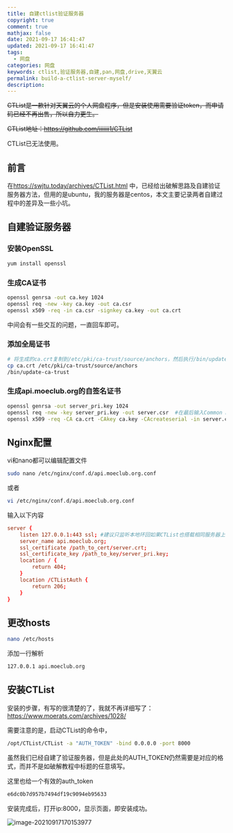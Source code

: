```yaml
---
title: 自建ctlist验证服务器
copyright: true
comment: true
mathjax: false
date: 2021-09-17 16:41:47
updated: 2021-09-17 16:41:47
tags:
  - 网盘
categories: 网盘
keywords: ctlist,验证服务器,自建,pan,网盘,drive,天翼云
permalink: build-a-ctlist-server-myself/
description:
---
```


~~CTList是一款针对天翼云的个人网盘程序，但是安装使用需要验证token，而申请码已经不再出售，所以自力更生。~~

~~CTList地址：<https://github.com/iiiiiii1/CTList>~~

CTList已无法使用。

<!-- more -->

## 前言

在<https://swjtu.today/archives/CTList.html> 中，已经给出破解思路及自建验证服务器方法，但用的是ubuntu，我的服务器是centos，本文主要记录两者自建过程中的差异及一些小坑。

## 自建验证服务器

### 安装OpenSSL

```bash
yum install openssl
```

### 生成CA证书

```bash
openssl genrsa -out ca.key 1024
openssl req -new -key ca.key -out ca.csr
openssl x509 -req -in ca.csr -signkey ca.key -out ca.crt
```

中间会有一些交互的问题，一直回车即可。

### 添加全局证书

```bash
# 将生成的ca.crt复制到/etc/pki/ca-trust/source/anchors，然后执行/bin/update-ca-trust
cp ca.crt /etc/pki/ca-trust/source/anchors
/bin/update-ca-trust
```

### 生成api.moeclub.org的自签名证书

```bash
openssl genrsa -out server_pri.key 1024
openssl req -new -key server_pri.key -out server.csr  #在最后输入Common Name时填入api.moeclub.org
openssl x509 -req -CA ca.crt -CAkey ca.key -CAcreateserial -in server.csr -out server.crt
```

## Nginx配置

vi和nano都可以编辑配置文件

```bash
sudo nano /etc/nginx/conf.d/api.moeclub.org.conf
```

或者

```bash
vi /etc/nginx/conf.d/api.moeclub.org.conf
```

输入以下内容

```conf
server {
    listen 127.0.0.1:443 ssl; #建议只监听本地环回如果CTList也搭载相同服务器上，否则填本机的公网ip
    server_name api.moeclub.org;
    ssl_certificate /path_to_cert/server.crt;
    ssl_certificate_key /path_to_key/server_pri.key;
    location / {
        return 404;
    }
    location /CTListAuth {
        return 206;
    }
}
```

## 更改hosts

```bash
nano /etc/hosts
```

添加一行解析

```txt
127.0.0.1 api.moeclub.org
```

## 安装CTList

安装的步骤，有写的很清楚的了，我就不再详细写了：<https://www.moerats.com/archives/1028/>

需要注意的是，启动CTList的命令中，

```bash
/opt/CTList/CTList -a "AUTH_TOKEN" -bind 0.0.0.0 -port 8000
```

虽然我们已经自建了验证服务器，但是此处的AUTH_TOKEN仍然需要是对应的格式，而并不是如破解教程中标题的任意填写。

这里也给一个有效的auth_token

```txt
e6dc0b7d957b7494df19c9094eb95633
```

安装完成后，打开ip:8000，显示页面，即安装成功。

![image-20210917170153977](https://cdn.jsdelivr.net/gh/LaicZhang/picture-bed/com/image-20210917170153977.png)
